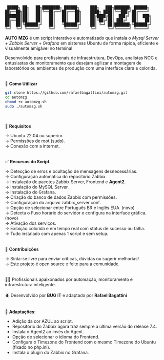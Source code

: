 ```
 █████╗ ██╗   ██╗████████╗ ██████╗     ███╗   ███╗███████╗ ██████╗ 
██╔══██╗██║   ██║╚══██╔══╝██╔═══██╗    ████╗ ████║╚══███╔╝██╔════╝ 
███████║██║   ██║   ██║   ██║   ██║    ██╔████╔██║  ███╔╝ ██║  ███╗
██╔══██║██║   ██║   ██║   ██║   ██║    ██║╚██╔╝██║ ███╔╝  ██║   ██║
██║  ██║╚██████╔╝   ██║   ╚██████╔╝    ██║ ╚═╝ ██║███████╗╚██████╔╝
╚═╝  ╚═╝ ╚═════╝    ╚═╝    ╚═════╝     ╚═╝     ╚═╝╚══════╝ ╚═════╝ 
   ```                                                                



<b>AUTO MZG</b> é um script interativo e automatizado que instala o <i>Mysql Server</i> + <i>Zabbix Server</i> + <i>Grafana</i> em sistemas Ubuntu de forma rápida, eficiente e visualmente amigável no terminal.

Desenvolvido para profissionais de infraestrutura, DevOps, analistas NOC e entusiastas de monitoramento que desejam agilizar a montagem de laboratórios ou ambientes de produção com uma interface clara e colorida.
<br/><br/><br/>
📂 <b>Como Utilizar</b>
```bash
git clone https://github.com/rafaelbagattini/automzg.git
cd automzg
chmod +x automzg.sh
sudo ./automzg.sh
```
<br/><br/>
🔧 <b>Requisitos</b>

→ Ubuntu 22.04 ou superior.<br/>
→ Permissões de root (sudo).<br/>
→ Conexão com a internet.
<br/><br/><br/>
✅ <b>Recursos do Script</b>

→ Detecção de erros e ocultação de mensagens desnecessárias.<br/>
→ Configuração automática do repositório Zabbix.<br/>
→ Instalação de pacotes Zabbix Server, Frontend e <b>Agent2</b>.<br/>
→ Instalação do MySQL Server.<br/>
→ Instalação do Grafana.<br/>
→ Criação do banco de dados Zabbix com permissões.<br/>
→ Configuração do arquivo zabbix_server.conf.<br/>
→ Opção de selecionar entre Português BR e Inglês EUA. (novo) <br/>
→ Detecta o Fuso horário do servidor e configura na interface gráfica. (novo) <br/>
→ Ativação dos serviços.<br/>
→ Exibição colorida e em tempo real com status de sucesso ou falha.<br/>
→ Tudo instalado com apenas 1 script e sem setup.
<br/><br/><br/>
🤝 <b>Contribuições</b>

→ Sinta-se livre para enviar críticas, dúvidas ou sugerir melhorias!<br/>
→ Este projeto é open source e feito para a comunidade.<br/>
<br/><br/>
🧑‍💻 Profissionais apaixonados por automação, monitoramento e infraestrutura inteligente.<br/><br/>
🪲 Desenvolvido por <b>BUG IT</b> e adaptado por <b>Rafael Bagattini</b>
<br/><br/>

📰 <b>Adaptações:</b>

* Adição da cor AZUL ao script.
* Repositório do Zabbix agora traz sempre a última versão do release 7.4.
* Instala o Agent2 ao invés do Agent.
* Opção de selecionar o idioma do Frontend.
* Configura o Timezone do Frontend com o mesmo Timezone do Ubuntu (fixado no php.ini).
* Instala o plugin do Zabbix no Grafana.

